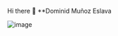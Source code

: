 Hi there 👋
**Dominid Muñoz Eslava 


![image](https://github.com/user-attachments/assets/96b0153e-27d3-48bd-8ae5-6550cd271ab7)
